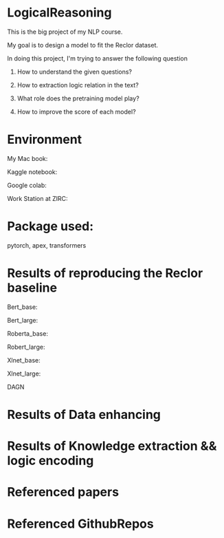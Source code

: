 # LogicalReasoning
This is the big project of my NLP course.

My goal is to design a model to fit the Reclor dataset.

In doing this project, I'm trying to answer the following question

1. How to understand the given questions?

2. How to extraction logic relation in the text?

3. What role does the pretraining model play?

4. How to improve the score of each model?



# Environment

My Mac book:

Kaggle notebook:

Google colab: 

Work Station at ZIRC:


# Package used:

pytorch, apex, transformers

# Results of reproducing the Reclor baseline

 Bert_base:
 
 Bert_large:
 
 Roberta_base:
 
 Robert_large:
 
 Xlnet_base:
 
 Xlnet_large:

 DAGN

# Results of Data enhancing



# Results of Knowledge extraction && logic encoding 



# Referenced papers



# Referenced GithubRepos



